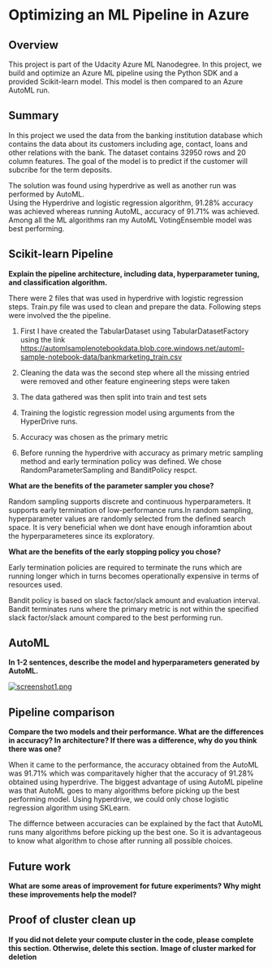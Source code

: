 # Optimizing an ML Pipeline in Azure

## Overview
This project is part of the Udacity Azure ML Nanodegree.
In this project, we build and optimize an Azure ML pipeline using the Python SDK and a provided Scikit-learn model.
This model is then compared to an Azure AutoML run.

## Summary
In this project we used the data from the banking institution database which contains the data about its customers including age, contact, loans and other relations with the bank.
The dataset contains 32950 rows and 20 column features. The goal of the model is to predict if the customer will subcribe for the term deposits. 

The solution was found using hyperdrive as well as another run was performed by AutoML.  
Using the Hyperdrive and logistic regression algorithm, 91.28% accuracy was achieved whereas running AutoML, accuracy of 91.71% was achieved. Among all the ML algorithms ran my AutoML VotingEnsemble model was best performing.

## Scikit-learn Pipeline
**Explain the pipeline architecture, including data, hyperparameter tuning, and classification algorithm.**

There were 2 files that was used in hyperdrive with logistic regression steps. Train.py file was used to clean and prepare the data. 
Following steps were involved the the pipeline.

1. First I have created the TabularDataset using TabularDatasetFactory using the link https://automlsamplenotebookdata.blob.core.windows.net/automl-sample-notebook-data/bankmarketing_train.csv

2. Cleaning the data was the second step where all the missing entried were removed and other feature engineering steps were taken

3. The data gathered was then split into train and test sets

4. Training the logistic regression model using arguments from the HyperDrive runs.

5. Accuracy was chosen as the primary metric

6. Before running the hyperdrive with accuracy as primary metric sampling method and early termination policy was defined. We chose RandomParameterSampling and BanditPolicy respct.

**What are the benefits of the parameter sampler you chose?**

Random sampling supports discrete and continuous hyperparameters. It supports early termination of low-performance runs.In random sampling, hyperparameter values are randomly selected from the defined search space. It is very beneficial when we dont have enough inforamtion about the hyperparameteres since its exploratory. 

**What are the benefits of the early stopping policy you chose?**

Early termination policies are required to terminate the runs which are running longer which in turns becomes operationally expensive in terms of resources used. 

Bandit policy is based on slack factor/slack amount and evaluation interval. Bandit terminates runs where the primary metric is not within the specified slack factor/slack amount compared to the best performing run.

## AutoML
**In 1-2 sentences, describe the model and hyperparameters generated by AutoML.**

[![screenshot1.png](https://i.postimg.cc/NMDjkGz2/screenshot1.png)](https://postimg.cc/wytz6zH9)

## Pipeline comparison
**Compare the two models and their performance. What are the differences in accuracy? In architecture? If there was a difference, why do you think there was one?**

When it came to the performance, the accuracy obtained from the AutoML was 91.71% which was comparitavely higher that the accuracy of 91.28% obtained using hyperdrive. The biggest advantage of using AutoML pipeline was that AutoML goes to many algorithms before picking up the best performing model. Using hyperdrive, we could only chose logistic regression algorithm using SKLearn. 

The differnce between accuracies can be explained by the fact that AutoML runs many algorithms before picking up the best one. So it is advantageous to know what algorithm to chose after running all possible choices.

## Future work
**What are some areas of improvement for future experiments? Why might these improvements help the model?**

## Proof of cluster clean up
**If you did not delete your compute cluster in the code, please complete this section. Otherwise, delete this section.**
**Image of cluster marked for deletion**
